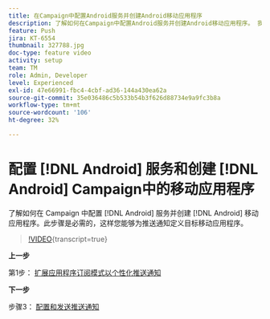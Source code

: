 ```yaml
---
title: 在Campaign中配置Android服务并创建Android移动应用程序
description: 了解如何在Campaign中配置Android服务并创建Android移动应用程序。 我们将Neotrip应用程序定义为推送通知目标时需要此信息。
feature: Push
jira: KT-6554
thumbnail: 327788.jpg
doc-type: feature video
activity: setup
team: TM
role: Admin, Developer
level: Experienced
exl-id: 47e66991-fbc4-4cbf-ad36-144a430ea62a
source-git-commit: 35e036486c5b533b54b3f626d88734e9a9fc3b8a
workflow-type: tm+mt
source-wordcount: '106'
ht-degree: 32%

---
```


# 配置 [!DNL Android] 服务和创建 [!DNL Android] Campaign中的移动应用程序

了解如何在 Campaign 中配置 [!DNL Android] 服务并创建 [!DNL Android] 移动应用程序。此步骤是必需的，这样您能够为推送通知定义目标移动应用程序。

>[!VIDEO](https://video.tv.adobe.com/v/327788?quality=12&learn=on){transcript=true}

**上一步**

第1步： [扩展应用程序订阅模式以个性化推送通知](/help/tutorial-getting-started-with-push-notifications-for-android/extending-the-app-subscription-schema.md)

**下一步**

步骤3： [配置和发送推送通知](/help/tutorial-getting-started-with-push-notifications-for-android/configuring-and-sending-push-notifications.md)
